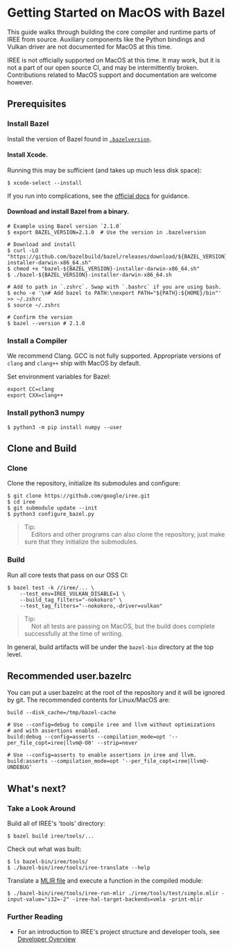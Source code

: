 # Getting Started on MacOS with Bazel

<!--
Notes to those updating this guide:

    * This document should be __simple__ and cover essential items only.
      Notes for optional components should go in separate files.

    * This document parallels getting_started_linux_bazel.md and
      getting_started_windows_bazel.md
      Please keep them in sync.
-->

This guide walks through building the core compiler and runtime parts of IREE
from source. Auxiliary components like the Python bindings and Vulkan driver are
not documented for MacOS at this time.

IREE is not officially supported on MacOS at this time. It may work, but it is
not a part of our open source CI, and may be intermittently broken.
Contributions related to MacOS support and documentation are welcome however.

## Prerequisites

### Install Bazel

Install the version of Bazel found in
[`.bazelversion`](https://github.com/google/iree/blob/master/.bazelversion).

#### Install Xcode.

Running this may be sufficient (and takes up much less disk space):

```
$ xcode-select --install
```

If you run into complications, see the
[official docs](https://docs.bazel.build/versions/master/install-os-x.html#install-with-installer-mac-os-x)
for guidance.

#### Download and install Bazel from a binary.

```
# Example using Bazel version `2.1.0`
$ export BAZEL_VERSION=2.1.0  # Use the version in .bazelversion

# Download and install
$ curl -LO "https://github.com/bazelbuild/bazel/releases/download/${BAZEL_VERSION}/bazel-${BAZEL_VERSION}-installer-darwin-x86_64.sh"
$ chmod +x "bazel-${BAZEL_VERSION}-installer-darwin-x86_64.sh"
$ ./bazel-${BAZEL_VERSION}-installer-darwin-x86_64.sh

# Add to path in `.zshrc`. Swap with `.bashrc` if you are using bash.
$ echo -e '\n# Add bazel to PATH:\nexport PATH="${PATH}:${HOME}/bin"' >> ~/.zshrc
$ source ~/.zshrc

# Confirm the version
$ bazel --version # 2.1.0
```

### Install a Compiler

We recommend Clang. GCC is not fully supported. Appropriate versions of `clang`
and `clang++` ship with MacOS by default.

Set environment variables for Bazel:

```shell
export CC=clang
export CXX=clang++
```

### Install python3 numpy

```
$ python3 -m pip install numpy --user
```

## Clone and Build

### Clone

Clone the repository, initialize its submodules and configure:

```shell
$ git clone https://github.com/google/iree.git
$ cd iree
$ git submodule update --init
$ python3 configure_bazel.py
```

> Tip:<br>
> &nbsp;&nbsp;&nbsp;&nbsp;Editors and other programs can also clone the
> repository, just make sure that they initialize the submodules.

### Build

Run all core tests that pass on our OSS CI:

```shell
$ bazel test -k //iree/... \
    --test_env=IREE_VULKAN_DISABLE=1 \
    --build_tag_filters="-nokokoro" \
    --test_tag_filters="--nokokoro,-driver=vulkan"
```

> Tip:<br>
> &nbsp;&nbsp;&nbsp;&nbsp;Not all tests are passing on MacOS, but the build does
> complete successfully at the time of writing.

In general, build artifacts will be under the `bazel-bin` directory at the top
level.

## Recommended user.bazelrc

You can put a user.bazelrc at the root of the repository and it will be ignored
by git. The recommended contents for Linux/MacOS are:

```
build --disk_cache=/tmp/bazel-cache

# Use --config=debug to compile iree and llvm without optimizations
# and with assertions enabled.
build:debug --config=asserts --compilation_mode=opt '--per_file_copt=iree|llvm@-O0' --strip=never

# Use --config=asserts to enable assertions in iree and llvm.
build:asserts --compilation_mode=opt '--per_file_copt=iree|llvm@-UNDEBUG'
```

## What's next?

### Take a Look Around

Build all of IREE's 'tools' directory:

```shell
$ bazel build iree/tools/...
```

Check out what was built:

```shell
$ ls bazel-bin/iree/tools/
$ ./bazel-bin/iree/tools/iree-translate --help
```

Translate a
[MLIR file](https://github.com/google/iree/blob/master/iree/tools/test/simple.mlir)
and execute a function in the compiled module:

```shell
$ ./bazel-bin/iree/tools/iree-run-mlir ./iree/tools/test/simple.mlir -input-value="i32=-2" -iree-hal-target-backends=vmla -print-mlir
```

### Further Reading

*   For an introduction to IREE's project structure and developer tools, see
    [Developer Overview](../developer_overview.md)
<!--
TODO: Link to MacOS versions of these guides once they are developed.
*   To target GPUs using Vulkan, see
    [Getting Started on Linux with Vulkan](getting_started_linux_vulkan.md)
*   To use IREE's Python bindings, see
    [Getting Started with Python](getting_started_python.md)
 -->
